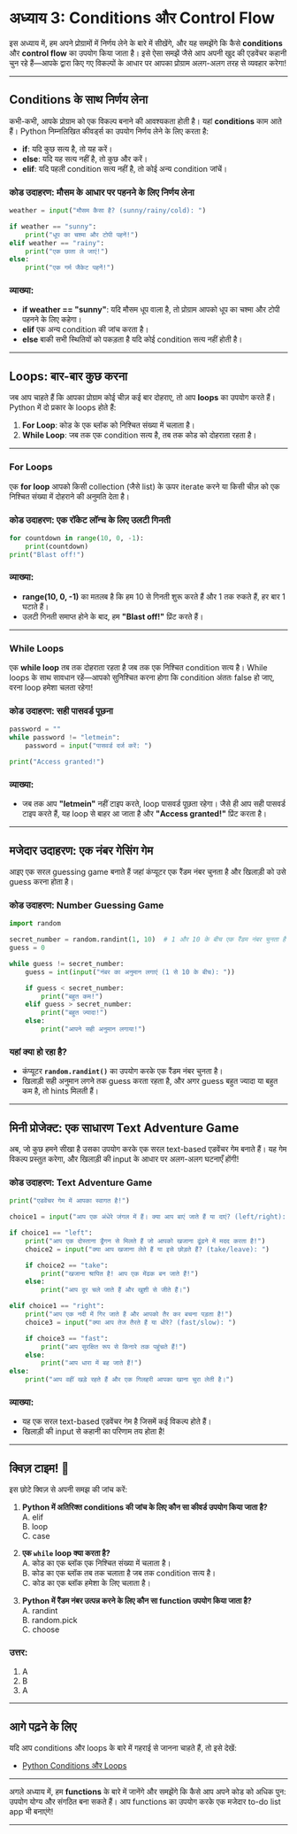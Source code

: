 # अध्याय 3: Conditions और Control Flow

इस अध्याय में, हम अपने प्रोग्रामों में निर्णय लेने के बारे में सीखेंगे, और यह समझेंगे कि कैसे **conditions** और **control flow** का उपयोग किया जाता है। इसे ऐसा समझें जैसे आप अपनी खुद की एडवेंचर कहानी चुन रहे हैं—आपके द्वारा किए गए विकल्पों के आधार पर आपका प्रोग्राम अलग-अलग तरह से व्यवहार करेगा!

---

## Conditions के साथ निर्णय लेना

कभी-कभी, आपके प्रोग्राम को एक विकल्प बनाने की आवश्यकता होती है। यहां **conditions** काम आते हैं। Python निम्नलिखित कीवर्ड्स का उपयोग निर्णय लेने के लिए करता है:
- **if**: यदि कुछ सत्य है, तो यह करें।
- **else**: यदि यह सत्य नहीं है, तो कुछ और करें।
- **elif**: यदि पहली condition सत्य नहीं है, तो कोई अन्य condition जांचें।

### कोड उदाहरण: मौसम के आधार पर पहनने के लिए निर्णय लेना

```python
weather = input("मौसम कैसा है? (sunny/rainy/cold): ")

if weather == "sunny":
    print("धूप का चश्मा और टोपी पहनें!")
elif weather == "rainy":
    print("एक छाता ले जाएं!")
else:
    print("एक गर्म जैकेट पहनें!")
```

### व्याख्या:
- **if weather == "sunny"**: यदि मौसम धूप वाला है, तो प्रोग्राम आपको धूप का चश्मा और टोपी पहनने के लिए कहेगा।
- **elif** एक अन्य condition की जांच करता है।
- **else** बाकी सभी स्थितियों को पकड़ता है यदि कोई condition सत्य नहीं होती है।

---

## Loops: बार-बार कुछ करना

जब आप चाहते हैं कि आपका प्रोग्राम कोई चीज़ कई बार दोहराए, तो आप **loops** का उपयोग करते हैं। Python में दो प्रकार के loops होते हैं:
1. **For Loop**: कोड के एक ब्लॉक को निश्चित संख्या में चलाता है।
2. **While Loop**: जब तक एक condition सत्य है, तब तक कोड को दोहराता रहता है।

---

### For Loops

एक **for loop** आपको किसी collection (जैसे list) के ऊपर iterate करने या किसी चीज़ को एक निश्चित संख्या में दोहराने की अनुमति देता है।

### कोड उदाहरण: एक रॉकेट लॉन्च के लिए उलटी गिनती

```python
for countdown in range(10, 0, -1):
    print(countdown)
print("Blast off!")
```

### व्याख्या:
- **range(10, 0, -1)** का मतलब है कि हम 10 से गिनती शुरू करते हैं और 1 तक रुकते हैं, हर बार 1 घटाते हैं।
- उलटी गिनती समाप्त होने के बाद, हम **"Blast off!"** प्रिंट करते हैं।

---

### While Loops

एक **while loop** तब तक दोहराता रहता है जब तक एक निश्चित condition सत्य है। While loops के साथ सावधान रहें—आपको सुनिश्चित करना होगा कि condition अंततः false हो जाए, वरना loop हमेशा चलता रहेगा!

### कोड उदाहरण: सही पासवर्ड पूछना

```python
password = ""
while password != "letmein":
    password = input("पासवर्ड दर्ज करें: ")

print("Access granted!")
```

### व्याख्या:
- जब तक आप **"letmein"** नहीं टाइप करते, loop पासवर्ड पूछता रहेगा। जैसे ही आप सही पासवर्ड टाइप करते हैं, यह loop से बाहर आ जाता है और **"Access granted!"** प्रिंट करता है।

---

## मजेदार उदाहरण: एक नंबर गेसिंग गेम

आइए एक सरल guessing game बनाते हैं जहां कंप्यूटर एक रैंडम नंबर चुनता है और खिलाड़ी को उसे guess करना होता है।

### कोड उदाहरण: Number Guessing Game

```python
import random

secret_number = random.randint(1, 10)  # 1 और 10 के बीच एक रैंडम नंबर चुनता है
guess = 0

while guess != secret_number:
    guess = int(input("नंबर का अनुमान लगाएं (1 से 10 के बीच): "))

    if guess < secret_number:
        print("बहुत कम!")
    elif guess > secret_number:
        print("बहुत ज्यादा!")
    else:
        print("आपने सही अनुमान लगाया!")
```

### यहां क्या हो रहा है?
- कंप्यूटर **`random.randint()`** का उपयोग करके एक रैंडम नंबर चुनता है।
- खिलाड़ी सही अनुमान लगने तक guess करता रहता है, और अगर guess बहुत ज्यादा या बहुत कम है, तो hints मिलती हैं।

---

## मिनी प्रोजेक्ट: एक साधारण Text Adventure Game

अब, जो कुछ हमने सीखा है उसका उपयोग करके एक सरल text-based एडवेंचर गेम बनाते हैं। यह गेम विकल्प प्रस्तुत करेगा, और खिलाड़ी की input के आधार पर अलग-अलग घटनाएँ होंगी!

### कोड उदाहरण: Text Adventure Game

```python
print("एडवेंचर गेम में आपका स्वागत है!")

choice1 = input("आप एक अंधेरे जंगल में हैं। क्या आप बाएं जाते हैं या दाएं? (left/right): ")

if choice1 == "left":
    print("आप एक दोस्ताना ड्रैगन से मिलते हैं जो आपको खजाना ढूंढने में मदद करता है!")
    choice2 = input("क्या आप खजाना लेते हैं या इसे छोड़ते हैं? (take/leave): ")

    if choice2 == "take":
        print("खजाना श्रापित है! आप एक मेंढक बन जाते हैं!")
    else:
        print("आप दूर चले जाते हैं और खुशी से जीते हैं।")

elif choice1 == "right":
    print("आप एक नदी में गिर जाते हैं और आपको तैर कर बचना पड़ता है!")
    choice3 = input("क्या आप तेज तैरते हैं या धीरे? (fast/slow): ")

    if choice3 == "fast":
        print("आप सुरक्षित रूप से किनारे तक पहुंचते हैं!")
    else:
        print("आप धारा में बह जाते हैं!")
else:
    print("आप वहीं खड़े रहते हैं और एक गिलहरी आपका खाना चुरा लेती है।")
```

### व्याख्या:
- यह एक सरल text-based एडवेंचर गेम है जिसमें कई विकल्प होते हैं।
- खिलाड़ी की input से कहानी का परिणाम तय होता है!

---

## क्विज़ टाइम! :tada:

इस छोटे क्विज़ से अपनी समझ की जांच करें:

1. **Python में अतिरिक्त conditions की जांच के लिए कौन सा कीवर्ड उपयोग किया जाता है?**  
    A. elif  
    B. loop  
    C. case  

2. **एक `while` loop क्या करता है?**  
    A. कोड का एक ब्लॉक एक निश्चित संख्या में चलाता है।  
    B. कोड का एक ब्लॉक तब तक चलाता है जब तक condition सत्य है।  
    C. कोड का एक ब्लॉक हमेशा के लिए चलाता है।  

3. **Python में रैंडम नंबर उत्पन्न करने के लिए कौन सा function उपयोग किया जाता है?**  
    A. randint  
    B. random.pick  
    C. choose  

### उत्तर:
1. A
2. B
3. A

---

## आगे पढ़ने के लिए
यदि आप conditions और loops के बारे में गहराई से जानना चाहते हैं, तो इसे देखें:
- [Python Conditions और Loops](https://docs.python.org/3/tutorial/controlflow.html)

---

अगले अध्याय में, हम **functions** के बारे में जानेंगे और समझेंगे कि कैसे आप अपने कोड को अधिक पुन: उपयोग योग्य और संगठित बना सकते हैं। आप functions का उपयोग करके एक मजेदार to-do list app भी बनाएंगे!

---